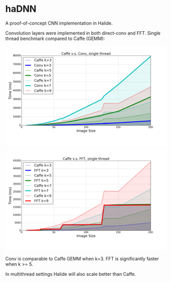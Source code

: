 # haDNN

A proof-of-concept CNN implementation in Halide.

Convolution layers were implemented in both direct-conv and FFT. Single thread benchmark compared to Caffe (GEMM):

![conv](benchmarks/caffe-conv-th1.png)

![fft](benchmarks/caffe-fft-th1.png)

Conv is comparable to Caffe GEMM when k=3. FFT is significantly faster when k >= 5.

In multithread settings Halide will also scale better than Caffe.
